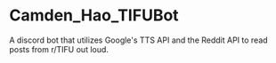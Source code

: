 # Camden_Hao_TIFUBot
A discord bot that utilizes Google's TTS API and the Reddit API to read posts from r/TIFU out loud. 
